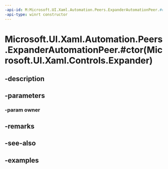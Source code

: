 ```yaml
---
-api-id: M:Microsoft.UI.Xaml.Automation.Peers.ExpanderAutomationPeer.#ctor(Microsoft.UI.Xaml.Controls.Expander)
-api-type: winrt constructor
---
```


# Microsoft.UI.Xaml.Automation.Peers.ExpanderAutomationPeer.#ctor(Microsoft.UI.Xaml.Controls.Expander)

<!--
public ExpanderAutomationPeer (Microsoft.UI.Xaml.Controls.Expander owner);
-->


## -description

## -parameters

### -param owner

## -remarks

## -see-also

## -examples


